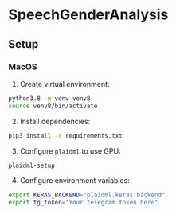 # SpeechGenderAnalysis

## Setup

### MacOS

1. Create virtual environment:

```sh
python3.8 -m venv venv8
source venv8/bin/activate
```

2. Install dependencies:

```sh
pip3 install -r requirements.txt
```

3. Configure `plaidml` to use GPU:

```sh
plaidml-setup
```

4. Configure environment variables:

```sh
export KERAS_BACKEND="plaidml.keras.backend"
export tg_token="Your telegram token here"
```
